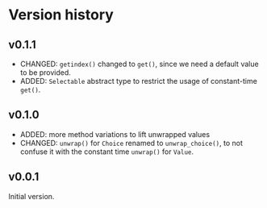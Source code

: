 # Version history


## v0.1.1

* CHANGED: `getindex()` changed to `get()`, since we need a default value to be provided.
* ADDED: `Selectable` abstract type to restrict the usage of constant-time `get()`.


## v0.1.0

* ADDED: more method variations to lift unwrapped values
* CHANGED: `unwrap()` for `Choice` renamed to `unwrap_choice()`, to not confuse it with the constant time `unwrap()` for `Value`.


## v0.0.1

Initial version.
